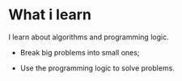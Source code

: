 <h1>What i learn</h1>

<p> I learn about algorithms and programming logic.

* Break big problems into small ones;

* Use the programming logic to solve problems.

